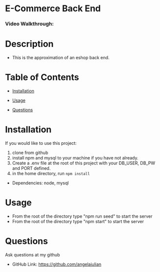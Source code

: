 # E-Commerce Back End

### Video Walkthrough:

# Description

- This is the approximation of an eshop back end.

# Table of Contents

- [Installation](#installation)

- [Usage](#usage)

- [Questions](#questions)

# Installation

If you would like to use this project:

1. clone from github
2. install npm and mysql to your machine if you have not already.
3. Create a .env file at the root of this project with your DB_USER, DB_PW and PORT defined.
4. in the home directory, run `npm install`

- Dependencies: node, mysql

# Usage

- From the root of the directory type "npm run seed" to start the server
- From the root of the directory type "npm start" to start the server

# Questions

Ask questions at my github

- GitHub Link: https://github.com/angelajulian
